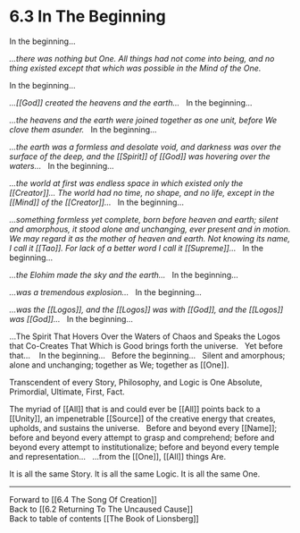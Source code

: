 # 6.3 In The Beginning

In the beginning... 

_...there was nothing but One. All things had not come into being, and no thing existed except that which was possible in the Mind of the One._ 

In the beginning...

_…[[God]] created the heavens and the earth..._
 
In the beginning…

_…the heavens and the earth were joined together as one unit, before We clove them asunder._
 
In the beginning…

_…the earth was a formless and desolate void, and darkness was over the surface of the deep, and the [[Spirit]] of [[God]] was hovering over the waters…_
 
In the beginning... 

_…the world at first was endless space in which existed only the [[Creator]]... The world had no time, no shape, and no life, except in the [[Mind]] of the [[Creator]]…_
 
In the beginning… 

_…something formless yet complete, born before heaven and earth; silent and amorphous, it stood alone and unchanging, ever present and in motion. We may regard it as the mother of heaven and earth. Not knowing its name, I call it [[Tao]]. For lack of a better word I call it [[Supreme]]…_
 
In the beginning… 

_…the Elohim made the sky and the earth..._
 
In the beginning… 

*…was a tremendous explosion…*
 
In the beginning… 

*…was the [[Logos]], and the [[Logos]] was with [[God]], and the [[Logos]] was [[God]]…* 
 
In the beginning…

…The Spirit That Hovers Over the Waters of Chaos and Speaks the Logos that Co-Creates That Which is Good brings forth the universe. 
 
Yet before that…
  
In the beginning… 
 
Before the beginning…
 
Silent and amorphous; alone and unchanging; together as We; together as [[One]]. 

Transcendent of every Story, Philosophy, and Logic is One Absolute, Primordial, Ultimate, First, Fact. 

The myriad of [[All]] that is and could ever be [[All]] points back to a [[Unity]], an impenetrable [[Source]] of the creative energy that creates, upholds, and sustains the universe.
 
Before and beyond every [[Name]]; before and beyond every attempt to grasp and comprehend; before and beyond every attempt to institutionalize; before and beyond every temple and representation…
 
…from the [[One]], [[All]] things Are. 

It is all the same Story. It is all the same Logic. It is all the same One. 

___

Forward to [[6.4 The Song Of Creation]]        
Back to [[6.2 Returning To The Uncaused Cause]]        
Back to table of contents [[The Book of Lionsberg]]  